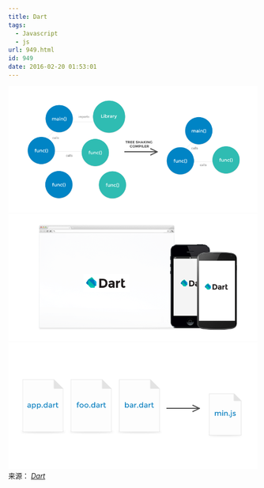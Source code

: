 ```yaml
---
title: Dart
tags:
  - Javascript
  - js
url: 949.html
id: 949
date: 2016-02-20 01:53:01
---
```


[![](/uploads/2016/02/slider-tree-example.png)](https://www.dartlang.org/#code)[![](/uploads/2016/02/temp-code-example.png)](https://www.dartlang.org/#code)[![](/uploads/2016/02/slider-minify-example.png)](https://www.dartlang.org/#code)来源： _[Dart](https://www.dartlang.org/#code)_